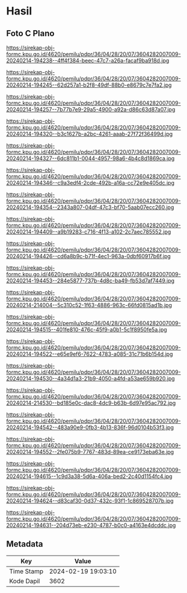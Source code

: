 # Hasil

## Foto C Plano

https://sirekap-obj-formc.kpu.go.id/4620/pemilu/pdpr/36/04/28/20/07/3604282007009-20240214-194238--4ff4f384-beec-47c7-a26a-facaf9ba918d.jpg

https://sirekap-obj-formc.kpu.go.id/4620/pemilu/pdpr/36/04/28/20/07/3604282007009-20240214-194245--62d257a1-b2f8-49df-88b0-e8679c7e7fa2.jpg

https://sirekap-obj-formc.kpu.go.id/4620/pemilu/pdpr/36/04/28/20/07/3604282007009-20240214-194257--7b77b7e9-29a5-4900-a92a-d86c63d87a07.jpg

https://sirekap-obj-formc.kpu.go.id/4620/pemilu/pdpr/36/04/28/20/07/3604282007009-20240214-194320--b3c1627b-a2bc-4261-aaab-27f72f36499d.jpg

https://sirekap-obj-formc.kpu.go.id/4620/pemilu/pdpr/36/04/28/20/07/3604282007009-20240214-194327--6dc811b1-0044-4957-98a6-4b4c8d1869ca.jpg

https://sirekap-obj-formc.kpu.go.id/4620/pemilu/pdpr/36/04/28/20/07/3604282007009-20240214-194346--c9a3edf4-2cde-492b-a16a-cc72e9e405dc.jpg

https://sirekap-obj-formc.kpu.go.id/4620/pemilu/pdpr/36/04/28/20/07/3604282007009-20240214-194354--2343a807-04df-47c3-bf70-5aab07ecc260.jpg

https://sirekap-obj-formc.kpu.go.id/4620/pemilu/pdpr/36/04/28/20/07/3604282007009-20240214-194409--a9b19283-c716-4f13-a102-2c7aec785552.jpg

https://sirekap-obj-formc.kpu.go.id/4620/pemilu/pdpr/36/04/28/20/07/3604282007009-20240214-194426--cd6a8b9c-b71f-4ec1-963a-0dbf60917b6f.jpg

https://sirekap-obj-formc.kpu.go.id/4620/pemilu/pdpr/36/04/28/20/07/3604282007009-20240214-194453--284e5877-737b-4d8c-ba49-fb53d7af7449.jpg

https://sirekap-obj-formc.kpu.go.id/4620/pemilu/pdpr/36/04/28/20/07/3604282007009-20240214-214004--5c310c52-1f63-4886-963c-66fd0815ad1b.jpg

https://sirekap-obj-formc.kpu.go.id/4620/pemilu/pdpr/36/04/28/20/07/3604282007009-20240214-194515--401fe810-476c-45f9-a0b1-5c1f8950fe5a.jpg

https://sirekap-obj-formc.kpu.go.id/4620/pemilu/pdpr/36/04/28/20/07/3604282007009-20240214-194522--e65e9ef6-7622-4783-a085-31c71b6b154d.jpg

https://sirekap-obj-formc.kpu.go.id/4620/pemilu/pdpr/36/04/28/20/07/3604282007009-20240214-194530--4a34d1a3-21b9-4050-a4fd-a53ae659b920.jpg

https://sirekap-obj-formc.kpu.go.id/4620/pemilu/pdpr/36/04/28/20/07/3604282007009-20240214-214530--bd185e0c-dac8-4dc9-b63b-6d97e95ac792.jpg

https://sirekap-obj-formc.kpu.go.id/4620/pemilu/pdpr/36/04/28/20/07/3604282007009-20240214-194542--483a90e9-0fb3-4b13-836f-96d0104b53f3.jpg

https://sirekap-obj-formc.kpu.go.id/4620/pemilu/pdpr/36/04/28/20/07/3604282007009-20240214-194552--2fe075b9-7767-483d-89ea-ce9173eba63e.jpg

https://sirekap-obj-formc.kpu.go.id/4620/pemilu/pdpr/36/04/28/20/07/3604282007009-20240214-194615--1c9d3a38-5d6a-406a-bed2-2c40d1154fc4.jpg

https://sirekap-obj-formc.kpu.go.id/4620/pemilu/pdpr/36/04/28/20/07/3604282007009-20240214-194624--d83caf30-0d37-432c-93f1-1c869528707b.jpg

https://sirekap-obj-formc.kpu.go.id/4620/pemilu/pdpr/36/04/28/20/07/3604282007009-20240214-194631--204d73eb-e230-4787-b0c0-a4163e4dcddc.jpg


## Metadata

| Key        | Value               |
| ---------- | ------------------- |
| Time Stamp | 2024-02-19 19:03:10 |
| Kode Dapil | 3602                |



